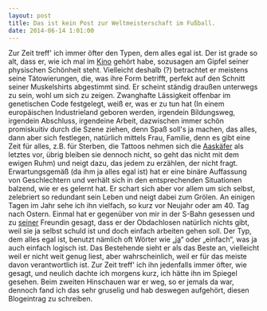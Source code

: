 ```yaml
---
layout: post
title: Das ist kein Post zur Weltmeisterschaft im Fußball.
date: 2014-06-14 1:01:00
---
```

Zur Zeit treff' ich immer öfter den Typen, dem alles egal ist. Der ist grade so alt, dass er, wie ich mal im [Kino](http://de.wikipedia.org/wiki/Benjamin_Button) gehört habe, sozusagen am Gipfel seiner physischen Schönheit steht. Vielleicht deshalb (?) betrachtet er meistens seine Tätowierungen, die, was ihre Form betrifft, perfekt auf den Schnitt seiner Muskelshirts abgestimmt sind. Er scheint ständig draußen unterwegs zu sein, wohl um sich zu zeigen. Zwanghafte Lässigkeit offenbar im genetischen Code festgelegt, weiß er, was er zu tun hat (In einem europäischen Industrieland geboren werden, irgendein Bildungsweg, irgendein Abschluss, irgendeine Arbeit, dazwischen immer schön promiskuitiv durch die Szene ziehen, denn Spaß soll's ja machen, das alles, dann aber sich festlegen, natürlich mittels Frau, Familie, denn es gibt eine Zeit für alles, z.B. für Sterben, die Tattoos nehmen sich die [Aaskäfer](http://de.wikipedia.org/wiki/Verwesung) als letztes vor, übrig bleiben sie dennoch nicht, so geht das nicht mit dem ewigen Ruhm) und neigt dazu, das jedem zu erzählen, der nicht fragt. Erwartungsgemäß (da ihm ja alles egal ist) hat er eine binäre Auffassung von Geschlechtern und verhält sich in den entsprechenden Situationen balzend, wie er es gelernt hat. Er schart sich aber vor allem um sich selbst, zelebriert so redundant sein Leben und neigt dabei zum Grölen. An einigen Tagen im Jahr sehe ich ihn vielfach, so kurz vor Neujahr oder am 40. Tag nach Ostern. Einmal hat er gegenüber von mir in der S-Bahn gesessen und zu [seiner](http://de.wikipedia.org/wiki/Possessivpronomen) Freundin gesagt, dass er der Obdachlosen natürlich nichts gibt, weil sie ja selbst schuld ist und doch einfach arbeiten gehen soll. Der Typ, dem  alles egal ist, benutzt nämlich oft Wörter wie „[ja](http://de.wikipedia.org/wiki/Modalpartikel)“ oder „einfach“, was ja auch einfach logisch ist. Das Bestehende sieht er als das Beste an, vielleicht weil er nicht weit genug liest, aber wahrscheinlich, weil er für das meiste davon verantwortlich ist.
Zur Zeit treff' ich ihn jedenfalls immer öfter, wie gesagt, und neulich dachte ich morgens kurz, ich hätte ihn im Spiegel gesehen. Beim zweiten Hinschauen war er weg, so er jemals da war, dennoch fand ich das sehr gruselig und hab deswegen aufgehört, diesen Blogeintrag zu schreiben.
